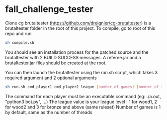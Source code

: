 # fall_challenge_tester

Clone cg brutaltester (https://github.com/dreignier/cg-brutaltester) is a brutaltester folder in the root of this project.
To compile, go to root of this repo and run
```bash
sh compile.sh
```

You should see an installation process for the patched source and the brutaltester with 2 BUILD SUCCESS messages.
A referee.jar and a brutaltester.jar files should be created at the root.

You can then launch the brutaltester using the run.sh script, which takes 3 required argument and 2 optional arguments
```bash
sh run.sh cmd_player1 cmd_player2 league [number_of_games] [number_of_threads]
```

The command for each player must be an executable command (eg: ./a.out, "python3 bot.py", ...)
The league value is your league level : 1 for wood1, 2 for wood2 and 3 for bronze and above (same ruleset)
Number of games is 1 by default, same as the number of threads
